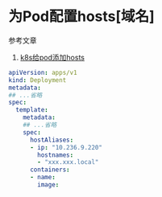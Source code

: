 # 为Pod配置hosts[域名]

参考文章

1. [k8s给pod添加hosts](https://www.cnblogs.com/route/p/16119323.html)

```yaml
apiVersion: apps/v1
kind: Deployment
metadata:
## ...省略
spec:
  template:
    metadata:
    ## ...省略
    spec:
      hostAliases:
      - ip: "10.236.9.220"
        hostnames:
        - "xxx.xxx.local"
      containers:
      - name: 
        image: 

```
